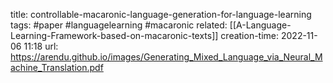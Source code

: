 title: controllable-macaronic-language-generation-for-language-learning
tags: #paper #languagelearning #macaronic
related: [[A-Language-Learning-Framework-based-on-macaronic-texts]]
creation-time: 2022-11-06 11:18
url: https://arendu.github.io/images/Generating_Mixed_Language_via_Neural_Machine_Translation.pdf